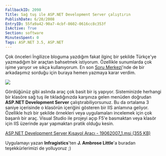 ```yaml
---
FallbackID: 2098
Title: Sağ tuş ile ASP.NET Development Server çalıştırın
PublishDate: 6/20/2008
EntryID: 55fa9a42-90a7-4cbf-8602-0616cc8c353f
IsActive: True
Section: software
MinutesSpent: 0
Tags: ASP.NET 3.5, ASP.NET
---
```

Çok önceleri İngilizce bloguma yazdığım fakat ilginç bir şekilde
Türkçe'ye yazmadığım bir araçtan bahsetmek istiyorum. Özellikle
sunumlarda çok işime yarıyor ve sıkça kullanıyorum. En son [Soru
Merkezi](http://daron.yondem.com/tr/sorusor/login.aspx)'nde de bir
arkadaşımız sorduğu için buraya hemen yazmaya karar verdim.

![](http://cdn.daron.yondem.com/assets/2098/19062008_1.gif)

Gördüğünüz gibi aslında araç çok basit bir iş yapıyor. Sisteminizde
herhangi bir klasöre sağ tuş ile tıkladığınızda karşınıza gelen menüden
doğrudan **ASP.NET Development Server** çalıştırabiliyorsunuz. Bu da
ortalama 3 saniye içerisinde o klasörün içeriğini gösteren bir IIS
anlamına geliyor. Özellikle hızlı bir şekilde örnekleri veya
uygulamaları incelemek için çok başarılı bir araç. Visual Studio ile
projeyi açıp F5'e basmaktan veya klasör için IIS üzerinde ayar yapmaktan
pratik olduğu kesin.

[ASP.NET Development Server Kısayol Aracı - 19062007\_1.msi (355
KB)](http://cdn.daron.yondem.com/assets/2098/19062007_1.msi)

Uygulamayı yazan **Infragistics**'ten **J. Ambrose Little**'a buradan
teşekkürlerimizi de yolluyoruz ;)


